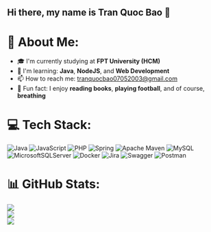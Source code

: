 ## Hi there, my name is Tran Quoc Bao 👋

# 💫 About Me:
- 🎓 I'm currently studying at **FPT University (HCM)**
- 🚀 I'm learning: **Java**, **NodeJS**, and **Web Development**
- 📫 How to reach me: tranquocbao07052003@gmail.com
- 🎉 Fun fact: I enjoy **reading books**, **playing football**, and of course, **breathing**

# 💻 Tech Stack:
![Java](https://img.shields.io/badge/java-%23ED8B00.svg?style=for-the-badge&logo=java&logoColor=white)
![JavaScript](https://img.shields.io/badge/javascript-%23323330.svg?style=for-the-badge&logo=javascript&logoColor=%23F7DF1E)
![PHP](https://img.shields.io/badge/php-%23777BB4.svg?style=for-the-badge&logo=php&logoColor=white)
![Spring](https://img.shields.io/badge/spring-%236DB33F.svg?style=for-the-badge&logo=spring&logoColor=white)
![Apache Maven](https://img.shields.io/badge/Apache%20Maven-C71A36?style=for-the-badge&logo=Apache%20Maven&logoColor=white)
![MySQL](https://img.shields.io/badge/mysql-%2300f.svg?style=for-the-badge&logo=mysql&logoColor=white)
![MicrosoftSQLServer](https://img.shields.io/badge/Microsoft%20SQL%20Sever-CC2927?style=for-the-badge&logo=microsoft%20sql%20server&logoColor=white)
![Docker](https://img.shields.io/badge/docker-%230db7ed.svg?style=for-the-badge&logo=docker&logoColor=white)
![Jira](https://img.shields.io/badge/jira-%230A0FFF.svg?style=for-the-badge&logo=jira&logoColor=white)
![Swagger](https://img.shields.io/badge/-Swagger-%23Clojure?style=for-the-badge&logo=swagger&logoColor=white)
![Postman](https://img.shields.io/badge/Postman-FF6C37?style=for-the-badge&logo=postman&logoColor=white)

# 📊 GitHub Stats:
![](https://github-readme-stats.vercel.app/api?username=baopen753&theme=dark&hide_border=true&include_all_commits=true&count_private=false)<br/>
![](https://github-readme-streak-stats.herokuapp.com/?user=baopen753&theme=dark&hide_border=true)<br/>
![](https://github-readme-stats.vercel.app/api/top-langs/?username=baopen753&theme=dark&hide_border=true&include_all_commits=true&count_private=false&layout=compact)
